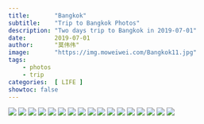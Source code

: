 ```yaml
---
title:       "Bangkok"
subtitle:    "Trip to Bangkok Photos"
description: "Two days trip to Bangkok in 2019-07-01"
date:        2019-07-01
author:      "莫伟伟"
image:       "https://img.moweiwei.com/Bangkok11.jpg"
tags:
    - photos
    - trip
categories:  [ LIFE ]
showtoc: false
---
```


![](https://img.moweiwei.com/Bangkok5.jpg?imageMogr/auto-orient)
![](https://img.moweiwei.com/Bangkok6.jpg?imageMogr/auto-orient)
![](https://img.moweiwei.com/Bangkok12.jpg?imageMogr/auto-orient)
![](https://img.moweiwei.com/Bangkok10.jpg?imageMogr/auto-orient)
![](https://img.moweiwei.com/Bangkok1.jpg)
![](https://img.moweiwei.com/Bangkok2.jpg)
![](https://img.moweiwei.com/Bangkok4.jpg)
![](https://img.moweiwei.com/Bangkok3.jpg)
![](https://img.moweiwei.com/Bangkok7.jpg)
![](https://img.moweiwei.com/Bangkok8.jpg)
![](https://img.moweiwei.com/Bangkok9.jpg)
![](https://img.moweiwei.com/Bangkok14.jpg)
![](https://img.moweiwei.com/Bangkok11.jpg)
![](https://img.moweiwei.com/Bangkok17.jpg)
![](https://img.moweiwei.com/Bangkok13.jpg)
![](https://img.moweiwei.com/Bangkok18.jpg)
![](https://img.moweiwei.com/Bangkok15.jpg)
